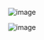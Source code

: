 ![image](https://github.com/user-attachments/assets/8a54f1cf-ad7e-4cbc-af3c-8019b05f2ffe)

![image](https://github.com/user-attachments/assets/5da420e2-d69b-4cf1-b5e3-7bd6012e829e)
